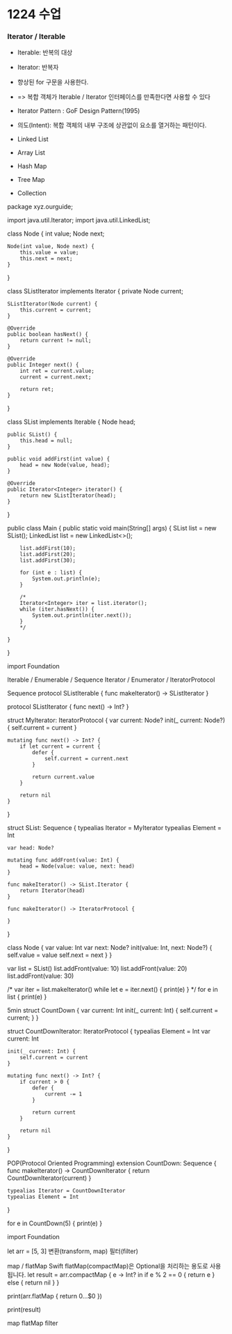 # 1224 수업 
###  Iterator / Iterable
*  Iterable: 반복의 대상
* Iterator: 반복자

* 향상된 for 구문을 사용한다.
* => 복합 객체가 Iterable / Iterator 인터페이스를 만족한다면 사용할 수 있다
* Iterator Pattern : GoF Design Pattern(1995)

* 의도(Intent): 복합 객체의 내부 구조에 상관없이 요소를 열거하는 패턴이다.
 
* Linked List
* Array List
* Hash Map
* Tree Map 
* Collection


package xyz.ourguide;

import java.util.Iterator;
import java.util.LinkedList;

class Node {
    int value;
    Node next;

    Node(int value, Node next) {
        this.value = value;
        this.next = next;
    }
}

class SListIterator implements Iterator<Integer> {
    private Node current;

    SListIterator(Node current) {
        this.current = current;
    }

    @Override
    public boolean hasNext() {
        return current != null;
    }

    @Override
    public Integer next() {
        int ret = current.value;
        current = current.next;

        return ret;
    }
}

class SList implements Iterable<Integer> {
    Node head;

    public SList() {
        this.head = null;
    }

    public void addFirst(int value) {
        head = new Node(value, head);
    }

    @Override
    public Iterator<Integer> iterator() {
        return new SListIterator(head);
    }
}


public class Main {
    public static void main(String[] args) {
        SList list = new SList();
         LinkedList<Integer> list = new LinkedList<>();

        list.addFirst(10);
        list.addFirst(20);
        list.addFirst(30);

        for (int e : list) {
            System.out.println(e);
        }

        /*
        Iterator<Integer> iter = list.iterator();
        while (iter.hasNext()) {
            System.out.println(iter.next());
        }
        */

    }
}

import Foundation

 Iterable / Enumerable / Sequence
 Iterator / Enumerator / IteratorProtocol

 Sequence
protocol SListIterable {
    func makeIterator() -> SListIterator
}

protocol SListIterator {
    func next() -> Int?
}

struct MyIterator: IteratorProtocol {
    var current: Node?
    init(_ current: Node?) {
        self.current = current
    }
    
    mutating func next() -> Int? {
        if let current = current {
            defer {
                self.current = current.next
            }

            return current.value
        }

        return nil
    }
}

struct SList: Sequence {
    typealias Iterator = MyIterator
    typealias Element = Int
    
    var head: Node?
    
    mutating func addFront(value: Int) {
        head = Node(value: value, next: head)
    }
    
    func makeIterator() -> SList.Iterator {
        return Iterator(head)
    }
    
    func makeIterator() -> IteratorProtocol {

    }
}


class Node {
    var value: Int
    var next: Node?
    init(value: Int, next: Node?) {
        self.value = value
        self.next = next
    }
}



var list = SList()
list.addFront(value: 10)
list.addFront(value: 20)
list.addFront(value: 30)

/*
var iter = list.makeIterator()
while let e = iter.next() {
    print(e)
}
*/
for e in list {
    print(e)
}

 5min
struct CountDown {
    var current: Int
    init(_ current: Int) {
        self.current = current;
    }
}

struct CountDownIterator: IteratorProtocol {
    typealias Element = Int
    var current: Int
    
    init(_ current: Int) {
        self.current = current
    }
    
    mutating func next() -> Int? {
        if current > 0 {
            defer {
                current -= 1
            }
            
            return current
        }
        
        return nil
    }
}

 POP(Protocol Oriented Programming)
extension CountDown: Sequence {
    func makeIterator() -> CountDownIterator {
        return CountDownIterator(current)
    }
    
    typealias Iterator = CountDownIterator
    typealias Element = Int
}

for e in CountDown(5) {
    print(e)
}

import Foundation

let arr = [5, 3]
 변환(transform, map)
 필터(filter)

 map / flatMap
 Swift flatMap(compactMap)은 Optional을 처리하는 용도로 사용됩니다.
let result = arr.compactMap { e -> Int? in
    if e % 2 == 0 {
        return e
    } else {
        return nil
    }
}

print(arr.flatMap {
    return 0…$0
})


 print(result)

 map
 flatMap
 filter
